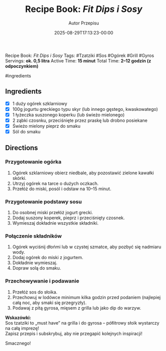 ﻿---
draft: true
title: "Recipe Book: *Fit Dips i Sosy*"
author: "Autor Przepisu"
recipe_image: images/recipe-headers/default.avif
date: 2025-08-29T17:13:23-00:00
categories: ["sniadania"]
tags: ["draft"]
tagline: "Przepis do sformatowania"
servings: 4
prep_time: 15
cook: true
cook_time: 30
calories: 300
protein: 20
fat: 10
carbohydrate: 25
---
Recipe Book: *Fit Dips i Sosy*
Tags: #Tzatziki #Sos #Ogórek #Grill #Gyros
Servings: **ok. 0,5 litra**
Active Time: **15 minut**
Total Time: **2–12 godzin (z odpoczynkiem)**

#ingredients 
## Ingredients
- [x] 1 duży ogórek szklarniowy
- [x] 100g jogurtu greckiego typu skyr (lub innego gęstego, kwaskowatego)
- [x] 1 łyżeczka suszonego koperku (lub świeżo mielonego)
- [x] 2 ząbki czosnku, przeciśnięte przez praskę lub drobno posiekane
- [x] Świeżo mielony pieprz do smaku
- [x] Sól do smaku

## Directions

### Przygotowanie ogórka
1. Ogórek szklarniowy obierz niedbale, aby pozostawić zielone kawałki skórki.
2. Utrzyj ogórek na tarce o dużych oczkach.
3. Przełóż do miski, posól i odstaw na 10–15 minut.

### Przygotowanie podstawy sosu
1. Do osobnej miski przełóż jogurt grecki.
2. Dodaj suszony koperek, pieprz i przeciśnięty czosnek.
3. Wymieszaj dokładnie wszystkie składniki.

### Połączenie składników
1. Ogórek wyciśnij dłońmi lub w czystej szmatce, aby pozbyć się nadmiaru wody.
2. Dodaj ogórek do miski z jogurtem.
3. Dokładnie wymieszaj.
4. Dopraw solą do smaku.

### Przechowywanie i podawanie
1. Przełóż sos do słoika.
2. Przechowuj w lodówce minimum kilka godzin przed podaniem (najlepiej całą noc, aby smaki się przegryzły).
3. Podawaj z pitą gyrosa, mięsem z grilla lub jako dip do warzyw.

**Wskazówki:**  
Sos tzatziki to „must have” na grilla i do gyrosa – półlitrowy słoik wystarczy na całą imprezę!  
Zapisz przepis i subskrybuj, aby nie przegapić kolejnych inspiracji!

Smacznego!